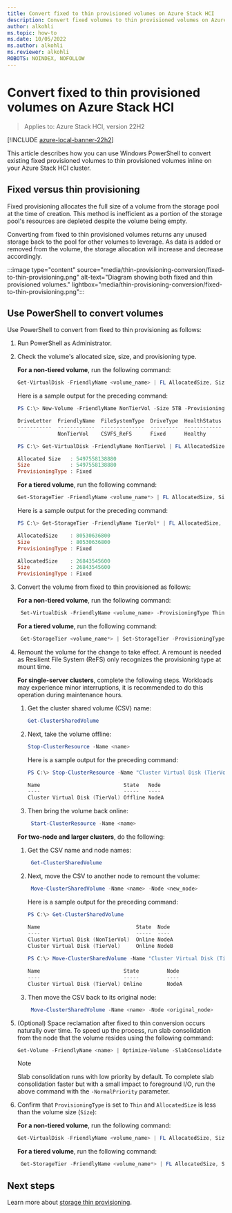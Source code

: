 ```yaml
---
title: Convert fixed to thin provisioned volumes on Azure Stack HCI
description: Convert fixed volumes to thin provisioned volumes on Azure Stack HCI.
author: alkohli
ms.topic: how-to
ms.date: 10/05/2022
ms.author: alkohli
ms.reviewer: alkohli
ROBOTS: NOINDEX, NOFOLLOW
---
```


# Convert fixed to thin provisioned volumes on Azure Stack HCI

> Applies to: Azure Stack HCI, version 22H2

[!INCLUDE [azure-local-banner-22h2](../includes/azure-local-banner-22h2.md)]

This article describes how you can use Windows PowerShell to convert existing fixed provisioned volumes to thin provisioned volumes inline on your Azure Stack HCI cluster.

## Fixed versus thin provisioning

Fixed provisioning allocates the full size of a volume from the storage pool at the time of creation. This method is inefficient as a portion of the storage pool's resources are depleted despite the volume being empty.

Converting from fixed to thin provisioned volumes returns any unused storage back to the pool for other volumes to leverage. As data is added or removed from the volume, the storage allocation will increase and decrease accordingly.

:::image type="content" source="media/thin-provisioning-conversion/fixed-to-thin-provisioning.png" alt-text="Diagram showing both fixed and thin provisioned volumes." lightbox="media/thin-provisioning-conversion/fixed-to-thin-provisioning.png":::

## Use PowerShell to convert volumes

Use PowerShell to convert from fixed to thin provisioning as follows:

1. Run PowerShell as Administrator.
1. Check the volume's allocated size, size, and provisioning type.

    **For a non-tiered volume**, run the following command:

    ```powershell
    Get-VirtualDisk -FriendlyName <volume_name> | FL AllocatedSize, Size, ProvisioningType
    ```

    Here is a sample output for the preceding command:

    ```powershell
    PS C:\> New-Volume -FriendlyName NonTierVol -Size 5TB -ProvisioningType Fixed

    DriveLetter  FriendlyName  FileSystemType  DriveType  HealthStatus  OperationalStatus
    -----------  ------------  --------------  ---------  ------------  -----------------
                 NonTierVol    CSVFS_ReFS      Fixed      Healthy       OK

    PS C:\> Get-VirtualDisk -FriendlyName NonTierVol | FL AllocatedSize, Size, ProvisioningType

    Allocated Size   : 5497558138880
    Size             : 5497558138880
    ProvisioningType : Fixed
    ```
    
    **For a tiered volume**, run the following command:
    
    ```powershell
    Get-StorageTier -FriendlyName <volume_name*> | FL AllocatedSize, Size, ProvisioningType
   ```
   
   Here is a sample output for the preceding command:

   ```powershell
   PS C:\> Get-StorageTier -FriendlyName TierVol* | FL AllocatedSize, Size, ProvisioningType
   
   AllocatedSize    : 80530636800
   Size             : 80530636800
   ProvisioningType : Fixed
   
   AllocatedSize    : 26843545600
   Size             : 26843545600
   ProvisioningType : Fixed
   ```
    
1. Convert the volume from fixed to thin provisioned as follows:

    **For a non-tiered volume**, run the following command:

   ```powershell
    Set-VirtualDisk -FriendlyName <volume_name> -ProvisioningType Thin 
   ```
    
    **For a tiered volume**, run the following command:
    
   ```powershell
    Get-StorageTier <volume_name*> | Set-StorageTier -ProvisioningType Thin
   ```

1. Remount the volume for the change to take effect. A remount is needed as Resilient File System (ReFS) only recognizes the provisioning type at mount time.

    **For single-server clusters**, complete the following steps. Workloads may experience minor interruptions, it is recommended to do this operation during maintenance hours.

    1. Get the cluster shared volume (CSV) name:

        ```powershell
        Get-ClusterSharedVolume
        ```

    1. Next, take the volume offline:

        ```powershell
        Stop-ClusterResource -Name <name>
        ```
        
        Here is a sample output for the preceding command:

        ```powershell
        PS C:\> Stop-ClusterResource -Name "Cluster Virtual Disk (TierVol)"
        
        Name                           State   Node
        ----                           -----   ----
        Cluster Virtual Disk (TierVol) Offline NodeA
        ```
    
    1. Then bring the volume back online:

       ```powershell
        Start-ClusterResource -Name <name>
       ```

    **For two-node and larger clusters**, do the following:

    1. Get the CSV name and node names:

       ```powershell
        Get-ClusterSharedVolume
        ```

    1. Next, move the CSV to another node to remount the volume:

       ```powershell
        Move-ClusterSharedVolume -Name <name> -Node <new_node>
        ```
        Here is a sample output for the preceding command:

        ```powershell
        PS C:\> Get-ClusterSharedVolume
        
        Name                               State  Node
        ----                               -----  ----
        Cluster Virtual Disk (NonTierVol)  Online NodeA
        Cluster Virtual Disk (TierVol)     Online NodeB
        
        PS C:\> Move-ClusterSharedVolume -Name "Cluster Virtual Disk (TierVol)" -Node NodeA
        
        Name                           State         Node
        ----                           -----         ----
        Cluster Virtual Disk (TierVol) Online        NodeA
    
    1. Then move the CSV back to its original node:

       ```powershell
        Move-ClusterSharedVolume -Name <name> -Node <original_node>
        ```

1. (Optional) Space reclamation after fixed to thin conversion occurs naturally over time. To speed up the process, run slab consolidation from the node that the volume resides using the following command:

    ```powershell
    Get-Volume -FriendlyName <name> | Optimize-Volume -SlabConsolidate
    ```
    
    > [!NOTE]
    > Slab consolidation runs with low priority by default. To complete slab consolidation faster but with a small impact to foreground I/O, run the above command with the `-NormalPriority` parameter.

1. Confirm that `ProvisioningType` is set to `Thin` and `AllocatedSize` is less than the volume size (`Size`):

    **For a non-tiered volume**, run the following command:
    
    ```powershell
    Get-VirtualDisk -FriendlyName <volume_name> | FL AllocatedSize, Size, ProvisioningType
    ```
    **For a tiered volume**, run the following command:

   ```powershell
    Get-StorageTier -FriendlyName <volume_name*> | FL AllocatedSize, Size, ProvisioningType
   ```

## Next steps

Learn more about [storage thin provisioning](thin-provisioning.md).
